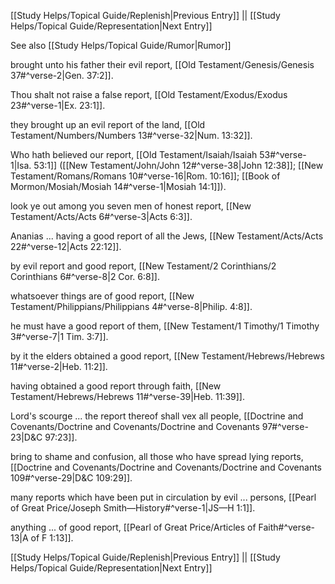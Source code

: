 [[Study Helps/Topical Guide/Replenish|Previous Entry]]  ||  [[Study Helps/Topical Guide/Representation|Next Entry]]

 See also [[Study Helps/Topical Guide/Rumor|Rumor]]

 brought unto his father their evil report, [[Old Testament/Genesis/Genesis 37#^verse-2|Gen. 37:2]].

 Thou shalt not raise a false report, [[Old Testament/Exodus/Exodus 23#^verse-1|Ex. 23:1]].

 they brought up an evil report of the land, [[Old Testament/Numbers/Numbers 13#^verse-32|Num. 13:32]].

 Who hath believed our report, [[Old Testament/Isaiah/Isaiah 53#^verse-1|Isa. 53:1]] ([[New Testament/John/John 12#^verse-38|John 12:38]]; [[New Testament/Romans/Romans 10#^verse-16|Rom. 10:16]]; [[Book of Mormon/Mosiah/Mosiah 14#^verse-1|Mosiah 14:1]]).

 look ye out among you seven men of honest report, [[New Testament/Acts/Acts 6#^verse-3|Acts 6:3]].

 Ananias ... having a good report of all the Jews, [[New Testament/Acts/Acts 22#^verse-12|Acts 22:12]].

 by evil report and good report, [[New Testament/2 Corinthians/2 Corinthians 6#^verse-8|2 Cor. 6:8]].

 whatsoever things are of good report, [[New Testament/Philippians/Philippians 4#^verse-8|Philip. 4:8]].

 he must have a good report of them, [[New Testament/1 Timothy/1 Timothy 3#^verse-7|1 Tim. 3:7]].

 by it the elders obtained a good report, [[New Testament/Hebrews/Hebrews 11#^verse-2|Heb. 11:2]].

 having obtained a good report through faith, [[New Testament/Hebrews/Hebrews 11#^verse-39|Heb. 11:39]].

 Lord's scourge ... the report thereof shall vex all people, [[Doctrine and Covenants/Doctrine and Covenants/Doctrine and Covenants 97#^verse-23|D&C 97:23]].

 bring to shame and confusion, all those who have spread lying reports, [[Doctrine and Covenants/Doctrine and Covenants/Doctrine and Covenants 109#^verse-29|D&C 109:29]].

 many reports which have been put in circulation by evil ... persons, [[Pearl of Great Price/Joseph Smith—History#^verse-1|JS—H 1:1]].

 anything ... of good report, [[Pearl of Great Price/Articles of Faith#^verse-13|A of F 1:13]].

[[Study Helps/Topical Guide/Replenish|Previous Entry]]  ||  [[Study Helps/Topical Guide/Representation|Next Entry]]